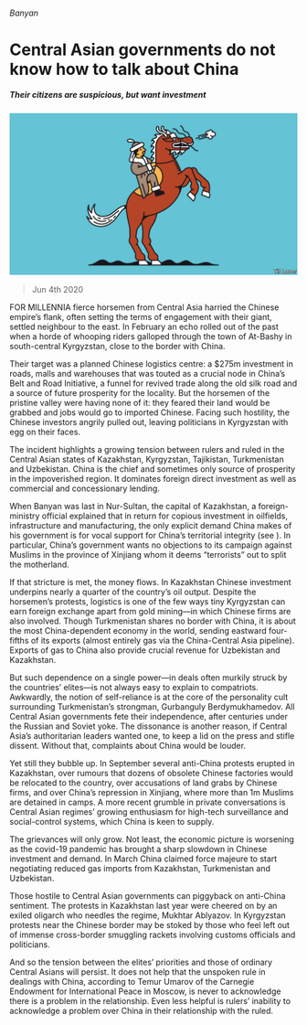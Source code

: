 ###### Banyan

# Central Asian governments do not know how to talk about China 

##### Their citizens are suspicious, but want investment 

![image](images/20200606_ASD000_0.jpg) 

> Jun 4th 2020 

FOR MILLENNIA fierce horsemen from Central Asia harried the Chinese empire’s flank, often setting the terms of engagement with their giant, settled neighbour to the east. In February an echo rolled out of the past when a horde of whooping riders galloped through the town of At-Bashy in south-central Kyrgyzstan, close to the border with China.

Their target was a planned Chinese logistics centre: a $275m investment in roads, malls and warehouses that was touted as a crucial node in China’s Belt and Road Initiative, a funnel for revived trade along the old silk road and a source of future prosperity for the locality. But the horsemen of the pristine valley were having none of it: they feared their land would be grabbed and jobs would go to imported Chinese. Facing such hostility, the Chinese investors angrily pulled out, leaving politicians in Kyrgyzstan with egg on their faces.


The incident highlights a growing tension between rulers and ruled in the Central Asian states of Kazakhstan, Kyrgyzstan, Tajikistan, Turkmenistan and Uzbekistan. China is the chief and sometimes only source of prosperity in the impoverished region. It dominates foreign direct investment as well as commercial and concessionary lending.

When Banyan was last in Nur-Sultan, the capital of Kazakhstan, a foreign-ministry official explained that in return for copious investment in oilfields, infrastructure and manufacturing, the only explicit demand China makes of his government is for vocal support for China’s territorial integrity (see ). In particular, China’s government wants no objections to its campaign against Muslims in the province of Xinjiang whom it deems “terrorists” out to split the motherland.

If that stricture is met, the money flows. In Kazakhstan Chinese investment underpins nearly a quarter of the country’s oil output. Despite the horsemen’s protests, logistics is one of the few ways tiny Kyrgyzstan can earn foreign exchange apart from gold mining—in which Chinese firms are also involved. Though Turkmenistan shares no border with China, it is about the most China-dependent economy in the world, sending eastward four-fifths of its exports (almost entirely gas via the China-Central Asia pipeline). Exports of gas to China also provide crucial revenue for Uzbekistan and Kazakhstan.

But such dependence on a single power—in deals often murkily struck by the countries’ elites—is not always easy to explain to compatriots. Awkwardly, the notion of self-reliance is at the core of the personality cult surrounding Turkmenistan’s strongman, Gurbanguly Berdymukhamedov. All Central Asian governments fete their independence, after centuries under the Russian and Soviet yoke. The dissonance is another reason, if Central Asia’s authoritarian leaders wanted one, to keep a lid on the press and stifle dissent. Without that, complaints about China would be louder.

Yet still they bubble up. In September several anti-China protests erupted in Kazakhstan, over rumours that dozens of obsolete Chinese factories would be relocated to the country, over accusations of land grabs by Chinese firms, and over China’s repression in Xinjiang, where more than 1m Muslims are detained in camps. A more recent grumble in private conversations is Central Asian regimes’ growing enthusiasm for high-tech surveillance and social-control systems, which China is keen to supply.

The grievances will only grow. Not least, the economic picture is worsening as the covid-19 pandemic has brought a sharp slowdown in Chinese investment and demand. In March China claimed force majeure to start negotiating reduced gas imports from Kazakhstan, Turkmenistan and Uzbekistan.

Those hostile to Central Asian governments can piggyback on anti-China sentiment. The protests in Kazakhstan last year were cheered on by an exiled oligarch who needles the regime, Mukhtar Ablyazov. In Kyrgyzstan protests near the Chinese border may be stoked by those who feel left out of immense cross-border smuggling rackets involving customs officials and politicians.

And so the tension between the elites’ priorities and those of ordinary Central Asians will persist. It does not help that the unspoken rule in dealings with China, according to Temur Umarov of the Carnegie Endowment for International Peace in Moscow, is never to acknowledge there is a problem in the relationship. Even less helpful is rulers’ inability to acknowledge a problem over China in their relationship with the ruled.

